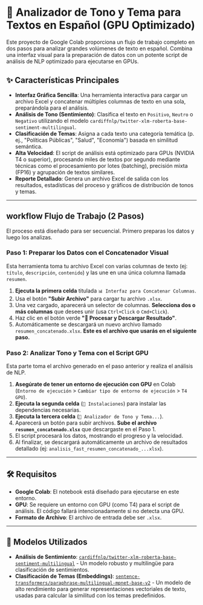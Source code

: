 # 🚀 Analizador de Tono y Tema para Textos en Español (GPU Optimizado)

Este proyecto de Google Colab proporciona un flujo de trabajo completo en dos pasos para analizar grandes volúmenes de texto en español. Combina una interfaz visual para la preparación de datos con un potente script de análisis de NLP optimizado para ejecutarse en GPUs.

## ✨ Características Principales

-   **Interfaz Gráfica Sencilla**: Una herramienta interactiva para cargar un archivo Excel y concatenar múltiples columnas de texto en una sola, preparándola para el análisis.
-   **Análisis de Tono (Sentimiento)**: Clasifica el texto en `Positivo`, `Neutro` o `Negativo` utilizando el modelo `cardiffnlp/twitter-xlm-roberta-base-sentiment-multilingual`.
-   **Clasificación de Temas**: Asigna a cada texto una categoría temática (p. ej., "Políticas Públicas", "Salud", "Economía") basada en similitud semántica.
-   **Alta Velocidad**: El script de análisis está optimizado para GPUs (NVIDIA T4 o superior), procesando miles de textos por segundo mediante técnicas como el procesamiento por lotes (batching), precisión mixta (FP16) y agrupación de textos similares.
-   **Reporte Detallado**: Genera un archivo Excel de salida con los resultados, estadísticas del proceso y gráficos de distribución de tonos y temas.

---

##  workflow Flujo de Trabajo (2 Pasos)

El proceso está diseñado para ser secuencial. Primero preparas los datos y luego los analizas.

### **Paso 1: Preparar los Datos con el Concatenador Visual**

Esta herramienta toma tu archivo Excel con varias columnas de texto (ej: `título`, `descripción`, `contenido`) y las une en una única columna llamada `resumen`.

1.  **Ejecuta la primera celda** titulada `📊 Interfaz para Concatenar Columnas`.
2.  Usa el botón **"Subir Archivo"** para cargar tu archivo `.xlsx`.
3.  Una vez cargado, aparecerá un selector de columnas. **Selecciona dos o más columnas** que desees unir (usa `Ctrl+Click` o `Cmd+Click`).
4.  Haz clic en el botón verde **"🔗 Procesar y Descargar Resultado"**.
5.  Automáticamente se descargará un nuevo archivo llamado `resumen_concatenado.xlsx`. **Este es el archivo que usarás en el siguiente paso.**

### **Paso 2: Analizar Tono y Tema con el Script GPU**

Esta parte toma el archivo generado en el paso anterior y realiza el análisis de NLP.

1.  **Asegúrate de tener un entorno de ejecución con GPU** en Colab (`Entorno de ejecución` > `Cambiar tipo de entorno de ejecución` > `T4 GPU`).
2.  **Ejecuta la segunda celda** (`🔧 Instalaciones`) para instalar las dependencias necesarias.
3.  **Ejecuta la tercera celda** (`🚀 Analizador de Tono y Tema...`).
4.  Aparecerá un botón para subir archivos. **Sube el archivo `resumen_concatenado.xlsx`** que descargaste en el Paso 1.
5.  El script procesará los datos, mostrando el progreso y la velocidad.
6.  Al finalizar, se descargará automáticamente un archivo de resultados detallado (ej: `analisis_fast_resumen_concatenado_...xlsx`).

---

## 🛠️ Requisitos

-   **Google Colab**: El notebook está diseñado para ejecutarse en este entorno.
-   **GPU**: Se requiere un entorno con GPU (como T4) para el script de análisis. El código fallará intencionadamente si no detecta una GPU.
-   **Formato de Archivo**: El archivo de entrada debe ser `.xlsx`.

---

## 🧠 Modelos Utilizados

-   **Análisis de Sentimiento**: [`cardiffnlp/twitter-xlm-roberta-base-sentiment-multilingual`](https://huggingface.co/cardiffnlp/twitter-xlm-roberta-base-sentiment-multilingual) - Un modelo robusto y multilingüe para clasificación de sentimientos.
-   **Clasificación de Temas (Embeddings)**: [`sentence-transformers/paraphrase-multilingual-mpnet-base-v2`](https://huggingface.co/sentence-transformers/paraphrase-multilingual-mpnet-base-v2) - Un modelo de alto rendimiento para generar representaciones vectoriales de texto, usadas para calcular la similitud con los temas predefinidos.
